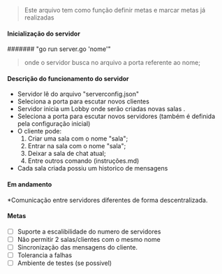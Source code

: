 >Este arquivo tem como função definir metas e marcar metas já realizadas

#### Inicialização do servidor

####### "go run server.go 'nome'" 
>onde o servidor busca no arquivo a porta referente ao nome;    

#### Descrição do funcionamento do servidor
* Servidor lê do arquivo "serverconfig.json"
* Seleciona a porta para escutar novos clientes
* Servidor inicia um Lobby onde serão criadas novas salas .
* Seleciona a porta para escutar novos servidores (também é definida pela configuração inicial)
* O cliente pode:
    1. Criar uma sala com o nome "sala";
    2. Entrar na sala com o nome "sala";
    3. Deixar a sala de chat atual;
    4. Entre outros comando (instruções.md)
* Cada sala criada possiu um historico de mensagens


#### Em andamento

*Comunicação entre servidores diferentes de forma descentralizada.

#### Metas

- [ ] Suporte a escalibilidade do numero de servidores
- [ ] Não permitir 2 salas/clientes com o mesmo nome
- [ ] Sincronização das mensagens do cliente.
- [ ] Tolerancia a falhas
- [ ] Ambiente de testes (se possivel)
